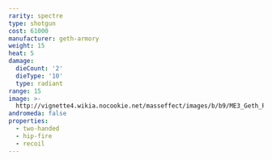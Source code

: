 ```yaml
---
rarity: spectre
type: shotgun
cost: 61000
manufacturer: geth-armory
weight: 15
heat: 5
damage:
  dieCount: '2'
  dieType: '10'
  type: radiant
range: 15
image: >-
  http://vignette4.wikia.nocookie.net/masseffect/images/b/b9/ME3_Geth_Plasma_Shotgun.png/revision/latest?cb=20120317201115
andromeda: false
properties:
  - two-handed
  - hip-fire
  - recoil
---
```

